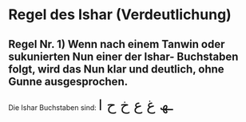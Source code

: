# Regel des Ishar (Verdeutlichung)

## Regel Nr. 1) Wenn nach einem Tanwin oder sukunierten Nun einer der Ishar- Buchstaben folgt, wird das Nun klar und deutlich, ohne Gunne ausgesprochen.

Die Ishar Buchstaben sind:
<span style="font-size: 22pt">ـھ   غ   ع   خ   ح   ا</span>